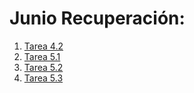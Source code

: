 # Junio Recuperación:

1. [Tarea 4.2](./src/com/eed/RA4/tarea2/README.md)
1. [Tarea 5.1](./src/com/eed/RA5/tarea1/README.md)
1. [Tarea 5.2](./src/com/eed/RA5/tarea2/README.md)
1. [Tarea 5.3](./src/com/eed/RA5/tarea3/README.md)